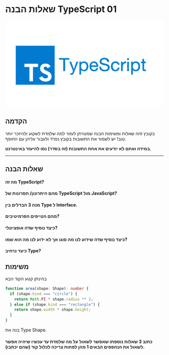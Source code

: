 # שאלות הבנה TypeScript 01

![TypeScript Logo](../../../Pictures/ts_logo.png)

## הקדמה

בקובץ זהה שאלות ומשימות הבנה שמטרתן לעזור למה שלמדת לשקוע ולהיזכר יותר טוב!
יש לשמור את התשובות בקובץ נפרד ולעבור עליהן עם החופף.

**במידה ואתם לא יודעים את אחת התשובות (זה בסדר) נסו להיעזר באינטרנט**.

---

## שאלות הבנה

#### מה זה TypeScript?

#### מהם היתרונון/ חסרונות של TypeScript מול JavaScript?

#### מנה 3 הבדלים בין Type ל Interface.

#### מהם הטייפים הפרמיטיבים?

#### כיצד נוסיף שדה אופציונלי?

#### כיצד נוסיף שדה שידוע לנו מה סוגו אך לא ידוע לנו מה הוא שמו?

#### כיצד נרחיב Type?

## משימות

בהינתן קטע הקוד הבא

```ts
function area(shape: Shape): number {
  if (shape.kind === "circle") {
    return Math.PI * shape.radius ** 2;
  } else if (shape.kind === "rectangle") {
    return shape.width * shape.height;
  }
}
```

בנה את Type Shape.

#### כתוב 3 שאלות נוספתו שאפשר לשאול על מה שלמדת עד עכשיו שיהיה אפשר לשאול את הנחפפים הבאים 1 מהן לפחות צריכה לכלול קוד (שהם יכתבו).

